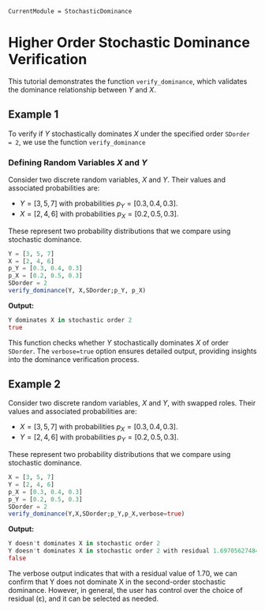 ```@meta
CurrentModule = StochasticDominance
```

# Higher Order Stochastic Dominance Verification

This tutorial demonstrates the function `verify_dominance`, which validates the dominance relationship between $Y$ and $X$.

## Example 1
To verify if $Y$ stochastically dominates $X$ under the specified order `SDorder = 2`, we use the function `verify_dominance`

### Defining Random Variables $X$ and $Y$

Consider two discrete random variables, $X$ and $Y$. Their values and associated probabilities are:

- $Y = [3, 5, 7]$ with probabilities $p_Y = [0.3, 0.4, 0.3]$.
- $X = [2, 4, 6]$ with probabilities $p_X = [0.2, 0.5, 0.3]$.

These represent two probability distributions that we compare using stochastic dominance.

```julia
Y = [3, 5, 7]
X = [2, 4, 6]
p_Y = [0.3, 0.4, 0.3]
p_X = [0.2, 0.5, 0.3]
SDorder = 2
verify_dominance(Y, X,SDorder;p_Y, p_X)

```
**Output:**
```julia
Y dominates X in stochastic order 2
true
```

This function checks whether $Y$ stochastically dominates $X$ of order `SDorder`. The `verbose=true` option ensures detailed output, providing insights into the dominance verification process.


## Example 2

Consider two discrete random variables, $X$ and $Y$, with swapped roles. Their values and associated probabilities are:

- $X = [3, 5, 7]$ with probabilities $p_X = [0.3, 0.4, 0.3]$.
- $Y = [2, 4, 6]$ with probabilities $p_Y = [0.2, 0.5, 0.3]$.

These represent two probability distributions that we compare using stochastic dominance.

```julia
X = [3, 5, 7]
Y = [2, 4, 6]
p_X = [0.3, 0.4, 0.3]
p_Y = [0.2, 0.5, 0.3]
SDorder = 2
verify_dominance(Y,X,SDorder;p_Y,p_X,verbose=true)
```
**Output:**
```julia
Y doesn't dominates X in stochastic order 2
Y doesn't dominates X in stochastic order 2 with residual 1.6970562748477143
false
```

The verbose output indicates that with a residual value of 1.70, we can confirm that Y does not dominate X in the second-order stochastic dominance. However, in general, the user has control over the choice of residual (ε), and it can be selected as needed.

